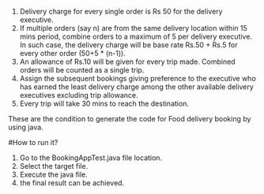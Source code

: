 1. Delivery charge for every single order is Rs 50 for the delivery executive.
2. If multiple orders (say n) are from the same delivery location within 15 mins period, combine orders to a maximum of 5 per delivery executive. In such case, the delivery charge will be base rate Rs.50 + Rs.5 for every other order (50+5 * (n-1)).
3. An allowance of Rs.10 will be given for every trip made. Combined orders will be counted as a single trip.
4. Assign the subsequent bookings giving preference to the executive who has earned the least delivery charge among the other available delivery executives excluding trip allowance.
5. Every trip will take 30 mins to reach the destination.

These are the condition to generate the code for Food delivery booking by using java.


#How to run it?
1. Go to the BookingAppTest.java file location.
2. Select the target file.
3. Execute the java file.
4. the final result can be achieved.
